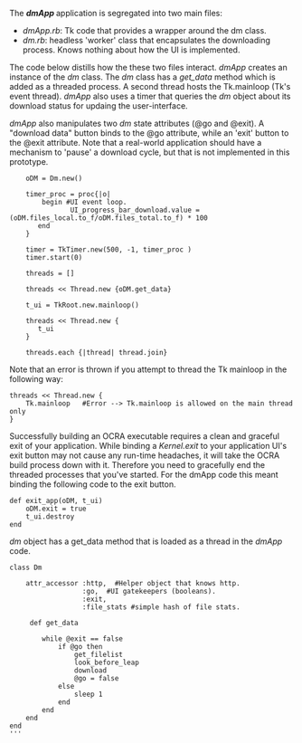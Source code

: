  
The <b> *dmApp* </b> application is segregated into two main files:
 
+ *dmApp.rb*: Tk code that provides a wrapper around the dm class. 
+ *dm.rb*: headless 'worker' class that encapsulates the downloading process. Knows nothing about how the UI is implemented.  

The code below distills how the these two files interact. *dmApp* creates an instance of the *dm* class.  The *dm* class has a *get_data* method which is added as a threaded process. A second thread hosts the Tk.mainloop (Tk's event thread). *dmApp* also uses a timer that queries the *dm* object about its download status for updaing the user-interface.

*dmApp* also manipulates two *dm* state attributes (@go and @exit). A "download data" button binds to the @go attribute, while an 'exit' button to the @exit attribute.  Note that a real-world application should have a mechanism to 'pause' a download cycle, but that is not implemented in this prototype.

```   
    oDM = Dm.new()

    timer_proc = proc{|o|
        begin #UI event loop.
               UI_progress_bar_download.value = (oDM.files_local.to_f/oDM.files_total.to_f) * 100
       end
    }

    timer = TkTimer.new(500, -1, timer_proc )
    timer.start(0)

    threads = []

    threads << Thread.new {oDM.get_data}

    t_ui = TkRoot.new.mainloop()

    threads << Thread.new {
       t_ui
    }

    threads.each {|thread| thread.join}
```
Note that an error is thrown if you attempt to thread the Tk mainloop in the following way:    
    
    threads << Thread.new {
        Tk.mainloop   #Error --> Tk.mainloop is allowed on the main thread only
    }



Successfully building an OCRA executable requires a clean and graceful exit of your application. While binding a *Kernel.exit* to your application UI's exit button may not cause any run-time headaches, it will take the OCRA build process down with it. Therefore you need to gracefully end the threaded processes that you've started. For the dmApp code this meant binding the following code to the exit button.

```
def exit_app(oDM, t_ui)
    oDM.exit = true
    t_ui.destroy
end
```

*dm* object has a get_data method that is loaded as a thread in the *dmApp* code.  

```
class Dm

    attr_accessor :http,  #Helper object that knows http.
                  :go,  #UI gatekeepers (booleans).
                  :exit,
                  :file_stats #simple hash of file stats.
                  
     def get_data

        while @exit == false
            if @go then
                get_filelist
                look_before_leap
                download
                @go = false
            else
                sleep 1 
            end
        end
    end
end
'''
